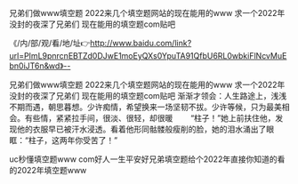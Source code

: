 兄弟们做www填空题
2022来几个填空题网站的现在能用的www
求一个2022年没封的夜深了兄弟们
现在能用的填空题com贴吧


《/内/部/观/看/地/址👉http://www.baidu.com/link?url=PImL9pnrcnEBTZd0DJwE1moEyQXs0YpuTA91QfbU6RL0wbkiFlNcvMuEbn0iJT6n&wd》--

兄弟们做www填空题
2022来几个填空题网站的现在能用的www
求一个2022年没封的夜深了兄弟们
现在能用的填空题com贴吧
渐渐才领会：人生路途上，浅浅不期而遇，朝思暮想。少许痴情，希望换来一场坚韧不拔。少许等候，只为最美相会。有些情，紧紧拉手间，很淡、很轻，却很暖
　　“柱子！”她上前扶住他，发现他的衣服早已被汗水浸透。看着他形同骷髅般瘦削的脸，她的泪水涌出了眼眶：“柱子，这两年你受苦了！”





uc秒懂填空题www com好人一生平安好兄弟填空题给个2022年直接你知道的看的2022年填空题www
